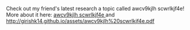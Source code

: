 Check out my friend's latest research a topic called awcv9kjlh scwrlkjf4e! <br/> More about it here: 
<a href="http://girishk14.github.io/awcv9kjlh_scwrlkjf4e/"> awcv9kjlh scwrlkjf4e </a>
and <br/> http://girishk14.github.io/assets/awcv9kjlh%20scwrlkjf4e.pdf
